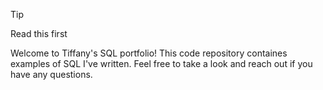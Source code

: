 > [!TIP]
> Read this first
>
> 
Welcome to Tiffany's SQL portfolio! 
This code repository containes examples of SQL I've written. Feel free to take a look and reach out if you have any questions. 
